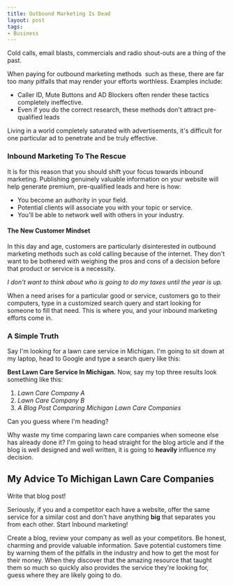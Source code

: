 ```yaml
--- 
title: Outbound Marketing Is Dead
layout: post
tags: 
- Business
---
```

Cold calls, email blasts, commercials and radio shout-outs are a thing of the past.

When paying for outbound marketing methods  such as these, there are far too many pitfalls that may render your efforts worthless. Examples include:

+ Caller ID, Mute Buttons and AD Blockers often render these tactics completely ineffective.
+ Even if you do the correct research, these methods don't attract pre-qualified leads

Living in a world completely saturated with advertisements, it's difficult for one particular ad to penetrate and be truly effective.

### **Inbound Marketing To The Rescue**

It is for this reason that you should shift your focus towards inbound marketing. Publishing genuinely valuable information on your website will help generate premium, pre-qualified leads and here is how:

+ You become an authority in your field.
+ Potential clients will associate you with your topic or service.
+ You'll be able to network well with others in your industry.

#### **The New Customer Mindset** 

In this day and age, customers are particularly disinterested in outbound marketing methods such as cold calling because of the internet. They don't want to be bothered with weighing the pros and cons of a decision before that product or service is a necessity.

*I don't want to think about who is going to do my taxes until the year is up.*

When a need arises for a particular good or service, customers go to their computers, type in a customized search query and start looking for someone to fill that need. This is where you, and your inbound marketing efforts come in.

### **A Simple Truth**

Say I'm looking for a lawn care service in Michigan. I'm going to sit down at my laptop, head to Google and type a search query like this:

**Best Lawn Care Service In Michigan.**
Now, say my top three results look something like this:

1. *Lawn Care Company A*
2. *Lawn Care Company B*
3. *A Blog Post Comparing Michigan Lawn Care Companies*

Can you guess where I'm heading?

Why waste my time comparing lawn care companies when someone else has already done it? I'm going to head straight for the blog article and if the blog is well designed and well written, it is going to **heavily** influence my decision.

## **My Advice To Michigan Lawn Care Companies**

Write that blog post!

Seriously, if you and a competitor each have a website, offer the same service for a similar cost and don't have anything **big** that separates you from each other. Start Inbound marketing!

Create a blog, review your company as well as your competitors. Be honest, charming and provide valuable information. Save potential customers time by warning them of the pitfalls in the industry and how to get the most for their money. When they discover that the amazing resource that taught them so much so quickly also provides the service they're looking for, guess where they are likely going to do.